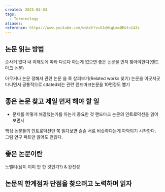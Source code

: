 ```yaml
---
created: 2025-03-03
tags:
  - Terminology
aliases: 
reference: https://www.youtube.com/watch?v=XJqWigLmxQM&t=142s
---
```

## 논문 읽는 방법
순사거 없다
내 이해도에 따라 다르다
아는게 없으면 좋은 논문을 먼저 찾아야한다(랜드마크 논문)

아무거나 논문 정해서 관련 논문 을 쭉 살펴보기(Related works 찾기)
논문을 이곳저곳 다니면서 공통적으로 citated되는 관련 랜드마크논문을 10편정도 뽑기

## 좋은 논문 찾고 제일 먼저 해야 할 일
- 문제를 어떻게 해결했는가를 아는게 중요한 것
랜드마크 논문의 인트로덕션을 읽어보면서 

핵심 논문들의 인트로덕션만 쭉 읽다보면 슬슬 서로 비슷하다는게 파악되기 시작한다.
그럼 연구 파트만 읽어도 괜찮다.

## 좋은 논문이란 
노벨티(남이 이미 안 한 것인가?) & 완전성

## 논문의 한계점과 단점을 찾으려고 노력하며 읽자
